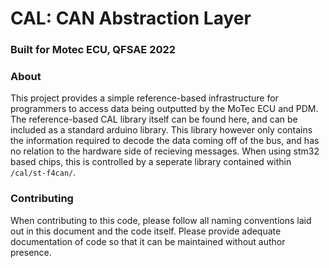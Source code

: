 # CAL: CAN Abstraction Layer

### Built for Motec ECU, QFSAE 2022

### About

This project provides a simple reference-based infrastructure for programmers to access data being outputted by the MoTec ECU and PDM. The reference-based CAL library itself can be found here, and can be included as a standard arduino library. This library however only contains the information required to decode the data coming off of the bus, and has no relation to the hardware side of recieving messages. When using stm32 based chips, this is controlled by a seperate library contained within `/cal/st-f4can/`.

### Contributing

When contributing to this code, please follow all naming conventions laid out in this document and the code itself. Please provide adequate documentation of code so that it can be maintained without author presence.

